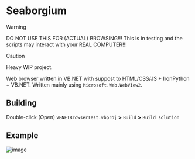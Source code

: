 # Seaborgium

> [!WARNING]
> DO NOT USE THIS FOR (ACTUAL) BROWSING!!! This is in testing and the scripts may interact with your REAL COMPUTER!!!

> [!CAUTION]
> Heavy WIP project.

Web browser written in VB.NET with suppost to HTML/CSS/JS + IronPython + VB.NET. Written mainly using `Microsoft.Web.WebView2`.

## Building
Double-click (Open) `VBNETBrowserTest.vbproj` **>** `Build` **>** `Build solution`

## Example
![image](https://github.com/user-attachments/assets/c31faf45-a9da-4745-83f7-86f4b3990533)
